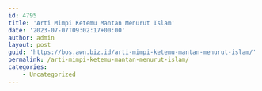 ```yaml
---
id: 4795
title: 'Arti Mimpi Ketemu Mantan Menurut Islam'
date: '2023-07-07T09:02:17+00:00'
author: admin
layout: post
guid: 'https://bos.awn.biz.id/arti-mimpi-ketemu-mantan-menurut-islam/'
permalink: /arti-mimpi-ketemu-mantan-menurut-islam/
categories:
    - Uncategorized
---
```


